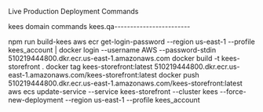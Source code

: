 Live Production Deployment Commands

kees domain commands
kees.qa------------------------

npm run build-kees
aws ecr get-login-password --region us-east-1 --profile kees_account | docker login --username AWS --password-stdin 510219444800.dkr.ecr.us-east-1.amazonaws.com
docker build -t kees-storefront .
docker tag kees-storefront:latest 510219444800.dkr.ecr.us-east-1.amazonaws.com/kees-storefront:latest
docker push 510219444800.dkr.ecr.us-east-1.amazonaws.com/kees-storefront:latest
aws ecs update-service --service kees-storefront --cluster kees --force-new-deployment --region us-east-1 --profile kees_account
